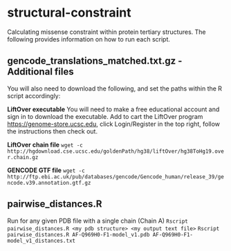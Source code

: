 # structural-constraint
Calculating missense constraint within protein tertiary structures. The following provides information on how to run each script.

## gencode_translations_matched.txt.gz - Additional files

You will also need to download the following, and set the paths within the R script accordingly:

**LiftOver executable**
You will need to make a free educational account and sign in to download the executable.
Add to cart the LiftOver program https://genome-store.ucsc.edu, click Login/Register in the top right, follow the instructions then check out.

**LiftOver chain file**
`wget -c http://hgdownload.cse.ucsc.edu/goldenPath/hg38/liftOver/hg38ToHg19.over.chain.gz`

**GENCODE GTF file**
`wget -c http://ftp.ebi.ac.uk/pub/databases/gencode/Gencode_human/release_39/gencode.v39.annotation.gtf.gz`

## pairwise_distances.R
Run for any given PDB file with a single chain (Chain A)
`Rscript pairwise_distances.R <my pdb structure> <my output text file>`
`Rscript pairwise_distances.R AF-Q969H0-F1-model_v1.pdb AF-Q969H0-F1-model_v1_distances.txt`
